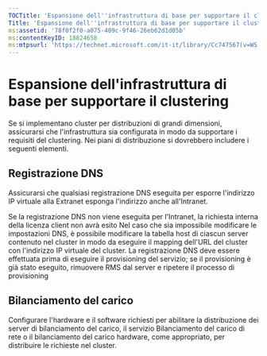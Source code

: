 ```yaml
---
TOCTitle: 'Espansione dell''infrastruttura di base per supportare il clustering'
Title: 'Espansione dell''infrastruttura di base per supportare il clustering'
ms:assetid: '78f0f2f0-a075-409c-9f46-26eb62d1d05b'
ms:contentKeyID: 18824658
ms:mtpsurl: 'https://technet.microsoft.com/it-it/library/Cc747567(v=WS.10)'
---
```


Espansione dell'infrastruttura di base per supportare il clustering
===================================================================

Se si implementano cluster per distribuzioni di grandi dimensioni, assicurarsi che l'infrastruttura sia configurata in modo da supportare i requisiti del clustering. Nei piani di distribuzione si dovrebbero includere i seguenti elementi.

Registrazione DNS
-----------------

Assicurarsi che qualsiasi registrazione DNS eseguita per esporre l'indirizzo IP virtuale alla Extranet esponga l'indirizzo anche all'Intranet.

Se la registrazione DNS non viene eseguita per l'Intranet, la richiesta interna della licenza client non avrà esito Nel caso che sia impossibile modificare le impostazioni DNS, è possibile modificare la tabella host di ciascun server contenuto nel cluster in modo da eseguire il mapping dell'URL del cluster con l'indirizzo IP virtuale del cluster. La registrazione DNS deve essere effettuata prima di eseguire il provisioning del servizio; se il provisioning è già stato eseguito, rimuovere RMS dal server e ripetere il processo di provisioning

Bilanciamento del carico
------------------------

Configurare l'hardware e il software richiesti per abilitare la distribuzione dei server di bilanciamento del carico, il servizio Bilanciamento del carico di rete o il bilanciamento del carico hardware, come appropriato, per distribuire le richieste nel cluster.
